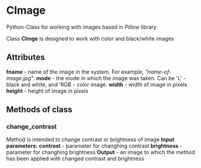 # CImage
Python-Class for working with images based in Pillow library

Class **CImge** is designed to work with color and black/white images
## Attributes 
**fname** - name of the image in the system. For example, *"name-of-image.jpg"*.
**mode** - the mode in which the image was taken. Can be 'L' - black and white, and 'RGB - color image.
**width** - width of image in pixels
**height** - height of image in pixels

## Methods of class

### change_contrast
Method is intended to change contrast or brightness of image
**Input parameters:**
    **contrast** - parameter for changhing contrast
    **brightness** - parameter for changhing brightness
**Output** - an image to which the method has been applied with changed contrast and brightness

### 